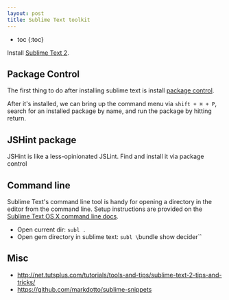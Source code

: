 ```yaml
---
layout: post
title: Sublime Text toolkit
---
```


* toc
{:toc}

Install [Sublime Text 2](http://www.sublimetext.com/2).

## Package Control

The first thing to do after installing sublime text is install [package control](http://wbond.net/sublime_packages/package_control).

After it's installed, we can bring up the command menu via `shift + ⌘ + P`, search for an installed package by name, and run the package by hitting return.

## JSHint package

JSHint is like a less-opinionated JSLint. Find and install it via package control

## Command line

Sublime Text's command line tool is handy for opening a directory in the editor from the command line. Setup instructions are provided on the [Sublime Text OS X command line docs](http://www.sublimetext.com/docs/2/osx_command_line.html).

* Open current dir: `subl .`
* Open gem directory in sublime text: `subl \`bundle show decider\``

## Misc

* http://net.tutsplus.com/tutorials/tools-and-tips/sublime-text-2-tips-and-tricks/
* https://github.com/markdotto/sublime-snippets
